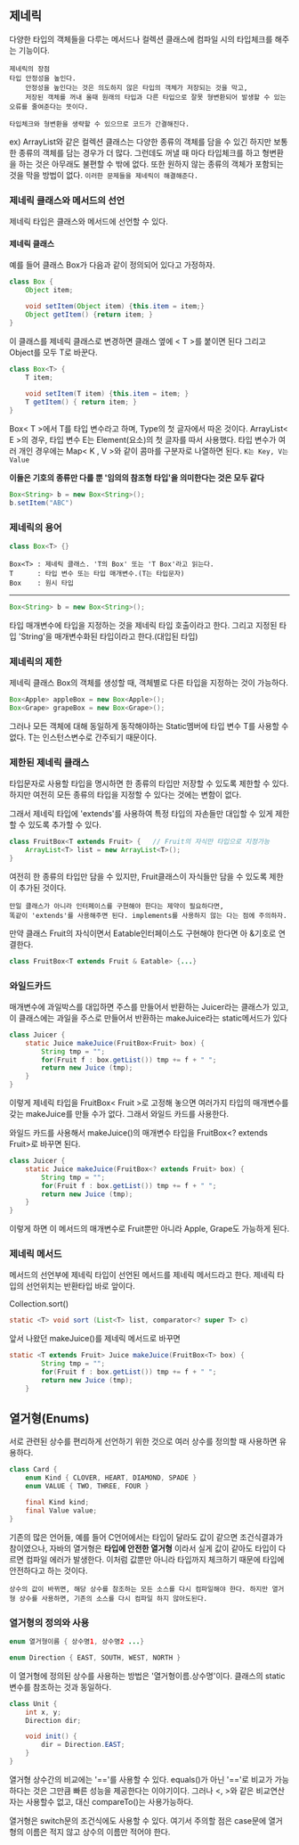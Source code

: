 ## 제네릭
다양한 타입의 객체들을 다루는 메서드나 컬렉션 클래스에 컴파일 시의 타입체크를 해주는 기능이다.
```
제네릭의 장점
타입 안정성을 높인다.
    안정성을 높인다는 것은 의도하지 않은 타입의 객체가 저장되는 것을 막고, 
    저장된 객체를 꺼내 올때 원래의 타입과 다른 타입으로 잘못 형변환되어 발생할 수 있는 오류를 줄여준다는 뜻이다.

타입체크와 형변환을 생략할 수 있으므로 코드가 간결해진다.
```
ex) ArrayList와 같은 컬렉션 클래스는 다양한 종류의 객체를 담을 수 있긴 하지만 보통 한 종류의 객체를 담는 경우가 더 많다. 그런데도 꺼낼 때 마다 타입체크를 하고 형변환을 하는 것은 아무래도 불편할 수 밖에 없다. 또한 원하지 않는 종류의 객체가 포함되는 것을 막을 방법이 없다.
```이러한 문제들을 제네릭이 해결해준다.```

### 제네릭 클래스와 메서드의 선언
제네릭 타입은 클래스와 메서드에 선언할 수 있다.

#### 제네릭 클래스
예를 들어 클래스 Box가 다음과 같이 정의되어 있다고 가정하자.
```java
class Box {
	Object item;

	void setItem(Object item) {this.item = item;}
    Object getItem() {return item; }
}
```

이 클래스를 제네릭 클래스로 변경하면 클래스 옆에 < T >를 붙이면 된다 그리고 Object를 모두 T로 바꾼다.
```java
class Box<T> {
	T item;
    
    void setItem(T item) {this.item = item; }
	T getItem() { return item; }
}
```
Box< T >에서 T를 타입 변수라고 하며, Type의 첫 글자에서 따온 것이다.
ArrayList< E >의 경우, 타입 변수 E는 Element(요소)의 첫 글자를 따서 사용했다. 타입 변수가 여러 개인 경우에는 
Map< K , V >와 같이 콤마를 구분자로 나열하면 된다.
```K는 Key, V는 Value```

**이들은 기호의 종류만 다를 뿐 '임의의 참조형 타입'을 의미한다는 것은 모두 같다**

```java
Box<String> b = new Box<String>();
b.setItem("ABC")
```

### 제네릭의 용어
```java
class Box<T> {}
```
```
Box<T> : 제네릭 클래스. 'T의 Box' 또는 'T Box'라고 읽는다.
T 	   : 타입 변수 또는 타입 매개변수.(T는 타입문자)
Box    : 원시 타입
```
---
```java
Box<String> b = new Box<String>();
```
타입 매개변수에 타입을 지정하는 것을 제네릭 타입 호출이라고 한다. 그리고 지정된 타입 'String'을 매개변수화된 타입이라고 한다.(대입된 타입)

### 제네릭의 제한
제네릭 클래스 Box의 객체를 생성할 때, 객체별로 다른 타입을 지정하는 것이 가능하다.
```java
Box<Apple> appleBox = new Box<Apple>();
Box<Grape> grapeBox = new Box<Grape>();
```
그러나 모든 객체에 대해 동일하게 동작해야하는 Static멤버에 타입 변수 T를 사용할 수 없다.
T는 인스턴스변수로 간주되기 때문이다.

### 제한된 제네릭 클래스
타입문자로 사용할 타입을 명시하면 한 종류의 타입만 저장할 수 있도록 제한할 수 있다. 하지만 여전히 모든 종류의 타입을 지정할 수 있다는 것에는 변함이 없다.

그래서 제네릭 타입에 'extends'를 사용하여 특정 타입의 자손들만 대입할 수 있게 제한할 수 있도록 추가할 수 있다.
```java
class FruitBox<T extends Fruit> {   // Fruit의 자식만 타입으로 지정가능
	ArrayList<T> list = new ArrayList<T>();
}
```
여전히 한 종류의 타입만 담을 수 있지만, Fruit클래스이 자식들만 담을 수 있도록 제한이 추가된 것이다.

```
만일 클래스가 아니라 인터페이스를 구현해야 한다는 제약이 필요하다면, 
똑같이 'extends'를 사용해주면 된다. implements를 사용하지 않는 다는 점에 주의하자.
```

만약 클래스 Fruit의 자식이면서 Eatable인터페이스도 구현해야 한다면 아 &기호로 연결한다.

```java
class FruitBox<T extends Fruit & Eatable> {...}
```

### 와일드카드
매개변수에 과일박스를 대입하면 주스를 만들어서 반환하는 Juicer라는 클래스가 있고, 이 클래스에는 과일을 주스로 만들어서 반환하는 makeJuice라는 static메서드가 있다
```java
class Juicer {
	static Juice makeJuice(FruitBox<Fruit> box) {
    	String tmp = "";
        for(Fruit f : box.getList()) tmp += f + " ";
        return new Juice (tmp);
    }
}
```
이렇게 제네릭 타입을 FruitBox< Fruit >로 고정해 놓으면 여러가지 타입의 매개변수를 갖는 makeJuice를 만들 수가 없다. 그래서 와일드 카드를 사용한다.

와일드 카드를 사용해서 makeJuice()의 매개변수 타입을 FruitBox<? extends Fruit>로 바꾸면 된다.

```java
class Juicer {
	static Juice makeJuice(FruitBox<? extends Fruit> box) {
    	String tmp = "";
        for(Fruit f : box.getList()) tmp += f + " ";
        return new Juice (tmp);
    }
}
```
 이렇게 하면 이 메서드의 매개변수로 Fruit뿐만 아니라 Apple, Grape도 가능하게 된다.

### 제네릭 메서드
메서드의 선언부에 제네릭 타입이 선언된 메서드를 제네릭 메서드라고 한다.
제네릭 타입의 선언위치는 반환타입 바로 앞이다.

Collection.sort()
```java
static <T> void sort (List<T> list, comparator<? super T> c)
```

앞서 나왔던 makeJuice()를 제네릭 메서드로 바꾸면
```java
static <T extends Fruit> Juice makeJuice(FruitBox<T> box) {
    	String tmp = "";
        for(Fruit f : box.getList()) tmp += f + " ";
        return new Juice (tmp);
    }
```

## 열거형(Enums)
서로 관련된 상수를 편리하게 선언하기 위한 것으로 여러 상수를 정의할 때 사용하면 유용하다.
```java
class Card {
	enum Kind { CLOVER, HEART, DIAMOND, SPADE }
	enum VALUE { TWO, THREE, FOUR }

	final Kind kind;
	final Value value;
}
```
기존의 많은 언어들, 예를 들어 C언어에서는 타입이 달라도 값이 같으면 조건식결과가 참이였으나, 자바의 열거형은 **타입에 안전한 열거형** 이라서 실게 값이 같아도 타입이 다르면 컴파일 에러가 발생한다. 이처럼 값뿐만 아니라 타입까지 체크하기 때문에 타입에 안전하다고 하는 것이다.

```상수의 값이 바뀌면, 해당 상수를 참조하는 모든 소스를 다시 컴파일해야 한다. 하지만 열거형 상수를 사용하면, 기존의 소스를 다시 컴파일 하지 않아도된다.```

### 열거형의 정의와 사용
```java
enum 열거형이름 { 상수명1, 상수명2 ...}

enum Direction { EAST, SOUTH, WEST, NORTH }
```
이 열거형에 정의된 상수를 사용하는 방법은 '열거형이름.상수명'이다. 클래스의 static변수를 참조하는 것과 동일하다.

```java
class Unit {
	int x, y;
	Direction dir;

	void init() {
		dir = Direction.EAST;
	}
}
```
열거형 상수간의 비교에는 '=='를 사용할 수 있다. equals()가 아닌 '=='로 비교가 가능하다는 것은 그만큼 빠른 성능을 제공한다는 이야기이다. 그러나 <, >와 같은 비교연산자는 사용할수 없고, 대신 compareTo()는 사용가능하다.

열거형은 switch문의 조건식에도 사용할 수 있다.
여기서 주의할 점은 case문에 열거형의 이름은 적지 않고 상수의 이름만 적어야 한다.
